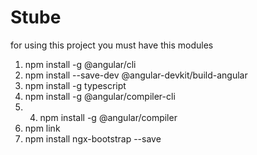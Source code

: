 # Stube
for using this project you must have this modules
1. npm install -g @angular/cli
2. npm install --save-dev @angular-devkit/build-angular
3. npm install -g typescript
4. npm install -g @angular/compiler-cli
5. 4. npm install -g @angular/compiler
6. npm link
7. npm install ngx-bootstrap --save

